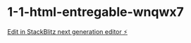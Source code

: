 # 1-1-html-entregable-wnqwx7

[Edit in StackBlitz next generation editor ⚡️](https://stackblitz.com/~/github.com/YanelisGonzalez/1-1-html-entregable-wnqwx7)